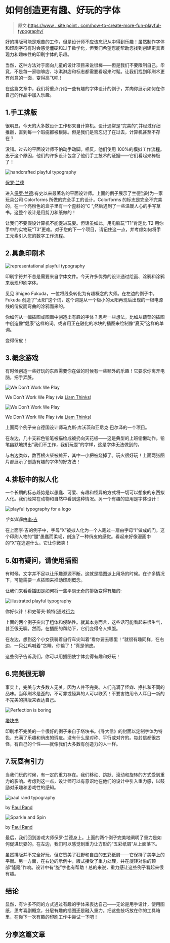 # 如何创造更有趣、好玩的字体

> 原文:[https://www . site point . com/how-to-create-more-fun-playful-typography/](https://www.sitepoint.com/how-to-create-more-fun-playful-typography/)

好的排版可能是艰苦的工作，但是设计师不应该忘记从中得到乐趣！虽然制作字体和印刷字符有时会感觉僵硬和过于数学化，但我们希望您能帮助您找到创建更具表现力和趣味性的印刷字体的乐趣。

当然，这种方法对于面向儿童的设计项目来说很棒——但是我们不要限制自己。毕竟，不是每一家咖啡店、冰淇淋店和标志都需要看起来时髦。让我们找到印刷术更有创意的一面，变得高飞吧！

在这篇文章中，我们将重点介绍一些有趣的字体设计的例子，并向你展示如何在你自己的作品中加入乐趣。

## 1.手工排版

很明显，今天的大多数设计工作都来自计算机。设计通常是“完美的”,并经过仔细推敲，直到每一个瑕疵都被根除。但是我们是否忘记了在过去，计算机甚至不存在？

没错。过去的平面设计师不怕动手动脚。相反，他们使用 100%的模拟工作流程。出于这个原因，他们的许多设计包含了他们手工技术的证据——它们看起来棒极了！

![handcrafted playful typography](../Images/884aac17f587dca776c8a3a8e0f2629e.png)

[保罗·兰德](http://www.paul-rand.com)

进入[保罗·兰德](https://99designs.com.au/blog/creative-inspiration/4-principles-by-paul-rand-that-may-surprise-you/):有史以来最著名的平面设计师。上面的例子展示了兰德当时为一家玩具公司 Colorforms 所做的完全手工的设计。Colorforms 的标志是完全不完美的，在一个亮粉色的盒子里有一个歪斜的“C ”,然后遇到了一些温暖人心的手写草书。这整个设计是用剪刀和纸做的！

让我们不要假设计算机不能促进玩耍。但话虽如此，用电脑玩“T1”肯定比 T2 用你手中的实物玩“T3”更难。对于您的下一个项目，请记住这一点，并考虑如何将手工元素引入您的数字工作流程。

## 2.具象印刷术

![representational playful typography](../Images/fc5c8de838a02adbbb1d12d722da4cba.png)

印刷字符并不总是需要来自字体文件。今天许多优秀的设计通过绘画、涂鸦和涂鸦来表现印刷字体。

见见 Shigeo Fukuda，一位将线条转化为有趣概念的大师。在左边的例子中，Fukuda 创造了“太阳”这个词，这个词是从一个极小的太阳再现后出现的一根电源线的俏皮而弯曲的涂鸦而来的。

你如何从一幅插图或图画中创造出有趣的字体？思考一些想法，比如从蔬菜的插图中创造像“健康”这样的词。或者用正在融化的冰块的插图来绘制像“夏天”这样的单词。

变得俏皮！

## 3.概念游戏

有时候创造一些好玩的东西需要你在做的时候有一些额外的乐趣！它要求你离开电脑，把手弄脏。

![We Don’t Work We Play ](../Images/427556022e224ecf345671e4ab461814.png)

We Don’t Work We Play (via [Liam Thinks](http://liamthinks.blogspot.com/2014/04/playful-typography-that-emphasizes.html))

![We Don’t Work We Play ](../Images/10a5b7784fe3ef2b8578df3632657a27.png)

We Don’t Work We Play (via [Liam Thinks](http://liamthinks.blogspot.com/2014/04/playful-typography-that-emphasizes.html))

上面两个例子来自德国设计师马克斯·库沃茨和亚尼克·巴尔泽的一个项目。

在左边，几十支彩色铅笔被描绘成被扔向天花板——这是典型的上班偷懒动作。铅笔幽默地拼出“我们不工作，我们玩耍”的字样，这是字体无法做到的。

与右边类似，数百根火柴被摊开，其中一小把被烧掉了。玩火很好玩！上面两张图片都展示了创造有趣的字体的好方法！

## 4.排版中的拟人化

一个长期的标志趋势是以愚蠢、可爱、有趣和怪异的方式将一切可以想象的东西拟人化。我们经常在动物和自然中看到这种情况。另一个有趣的应用是字体设计！

![playful typography for a logo](../Images/bb0d337735e4445134afb099f99a9a36.png)

*字如其像*由[李·吉](http://pleaseenjoy.com/projects/personal/word-as-image/)

在上面李·吉的例子中，字母“X”被拟人化为一个人跑过一扇由字母“I”做成的门。这个印刷人物的“腿”愚蠢而柔韧，创造了一种俏皮的感觉。看起来好像漫画中的“X”在逃避什么。它让你微笑！

## 5.如有疑问，请使用插图

有时候，文字并不足以让乐趣源源不断。这就是插图派上用场的时候。在许多情况下，可能需要一点插图来推动印刷概念。

让我们来看看插图是如何将一些平淡无奇的排版变得有趣的:

![illustrated playful typography](../Images/d036d8e6e3ed2179b261d9f9a8c04bdf.png)

你好伙计！和史蒂夫·赖特(通过[行为](https://www.behance.net/gallery/6726217/Bash-It-Out-Riso-Prints)

上面的两个例子突出了粗体和侵略性。就其本身而言，这些话可能看起来很生气，甚至很无聊。然而，在插图的帮助下，它们变得令人捧腹。

在左边，想到这个小女孩骑着自行车尖叫着“看你要去哪里！”就很有趣同样，在右边，一只公鸡喊着“贪睡，你输了！”真是俏皮。

这些例子告诉我们，你可以用插图使字体变得有趣和好玩！

## 6.完美很无聊

事实上，完美与大多数人无关，因为人并不完美。人们充满了怪癖、挣扎和不同的品味。当印刷术是歪的，不可靠或怪异的人可以联系！不要害怕用令人耳目一新的不完美的排版来表达自己。

![Perfection is boring](../Images/bccab20ec0f6685177e3115af9b66f13.png)

[塔块书](http://towerblockbooks.com/)

印刷术不完美的一个很好的例子来自于塔块书。《寻大信》的封面以定制字体为特色，充满了乐趣和俏皮的瑕疵。没有什么是对称、平行或对齐的。每封信都很古怪，有自己的个性——就像我们大多数有创造力的人一样。

## 7.玩耍有引力

当我们玩的时候，有一定的重力存在。我们移动、跳跃、滚动和旋转的方式受到重力的影响。考虑到这一点，设计师可以有意识地在他们的设计中引入重力感，以鼓励对乐趣和游戏性的感知。

![paul rand typography](../Images/e50e2f1df8acadc5945e9c0c65efe877.png)

by [Paul Rand](http://www.paul-rand.com/)

![Sparkle and Spin](../Images/1d1d023efaf72e1eaed241723d558244.png)

by [Paul Rand](http://www.paul-rand.com/)

最后，我们回到游戏大师保罗·兰德身上。上面的两个例子完美地阐明了重力是如何促进玩耍的。在左边，我们可以感觉到重力让方形的“五彩纸屑”从上面落下。

虽然排版并不完全好玩，但它赞美了狂野和自由的五彩纸屑——它保持了美学上的平衡。另一方面，在右边的示例中，版式接受了重力处理，并在旋转对象的顶部“隆隆”作响。设计中有“旋”字也有帮助！总的来说，重力感让这些例子看起来很有趣。

## 结论

显然，有许多不同的方式通过有趣的字体来表达自己——无论是用手设计，使用图纸，思考喜剧概念，分层有趣的插图还是融入重力。把这些技巧放在你的工具箱里，在你下一次有趣的印刷工作中尝试一下吧！

## 分享这篇文章
